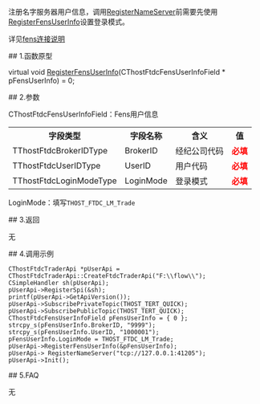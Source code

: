 <p>注册名字服务器用户信息，调用<a href="../../../HQJK/CTHOSTFTDCMDAPI/REGISTERNAMESERVER/">RegisterNameServer</a>前需要先使用<a href="../../../HQJK/CTHOSTFTDCMDAPI/REGISTERFENSUSERINFO/">RegisterFensUserInfo</a>设置登录模式。</p>
<p>详见<a href="../../../QTYWGZ/FENS/">fens连接说明</a></p>
<span class="anchor" id="7e9985ff-dea4-4d37-b9a2-54d1fce780c3"></span>
## 1.函数原型
<p>virtual void <a href="../../../HQJK/CTHOSTFTDCMDAPI/REGISTERFENSUSERINFO/">RegisterFensUserInfo</a>(CThostFtdcFensUserInfoField * pFensUserInfo) = 0;</p>
<span class="anchor" id="d23b6992-c6eb-40a2-920b-062a11b9184b"></span>
## 2.参数
<p>CThostFtdcFensUserInfoField：Fens用户信息</p>
<table><tr><th style="TEXT-ALIGN: center;">字段类型</th><th style="TEXT-ALIGN: center;">字段名称</th><th style="TEXT-ALIGN: center;">含义</th><th style="TEXT-ALIGN: center;">值</th></tr><tr><td style="TEXT-ALIGN: left;">TThostFtdcBrokerIDType</td>
<td style="TEXT-ALIGN: left;">BrokerID</td>
<td style="TEXT-ALIGN: left;">经纪公司代码</td>
<td style="TEXT-ALIGN: left;"><strong><font color="#FF0000">必填</font></strong></td>
</tr>
<tr><td style="TEXT-ALIGN: left;">TThostFtdcUserIDType</td>
<td style="TEXT-ALIGN: left;">UserID</td>
<td style="TEXT-ALIGN: left;">用户代码</td>
<td style="TEXT-ALIGN: left;"><strong><font color="#FF0000">必填</font></strong></td>
</tr>
<tr><td style="TEXT-ALIGN: left;">TThostFtdcLoginModeType</td>
<td style="TEXT-ALIGN: left;">LoginMode</td>
<td style="TEXT-ALIGN: left;">登录模式</td>
<td style="TEXT-ALIGN: left;"><strong><font color="#FF0000">必填</font></strong></td>
</tr>
</table>
<p>LoginMode：填写<code>THOST_FTDC_LM_Trade</code></p>
<span class="anchor" id="011cb051-cc91-4c8f-b7eb-963e6819bbeb"></span>
## 3.返回
<p>无</p>
<span class="anchor" id="4f6a03db-af60-4c9f-874a-161829d550ef"></span>
## 4.调用示例
<pre><code>CThostFtdcTraderApi *pUserApi = CThostFtdcTraderApi::CreateFtdcTraderApi("F:\\flow\\");
CSimpleHandler sh(pUserApi);
pUserApi-&gt;RegisterSpi(&amp;sh);
printf(pUserApi-&gt;GetApiVersion());
pUserApi-&gt;SubscribePrivateTopic(THOST_TERT_QUICK);
pUserApi-&gt;SubscribePublicTopic(THOST_TERT_QUICK);
CThostFtdcFensUserInfoField pFensUserInfo = { 0 };
strcpy_s(pFensUserInfo.BrokerID, "9999");
strcpy_s(pFensUserInfo.UserID, "1000001");
pFensUserInfo.LoginMode = THOST_FTDC_LM_Trade;
pUserApi-&gt;RegisterFensUserInfo(&amp;pFensUserInfo);
pUserApi-&gt; RegisterNameServer("tcp://127.0.0.1:41205");
pUserApi-&gt;Init();
</code></pre>
<span class="anchor" id="e36cadf1-5b84-4401-9e3f-f308d74fad47"></span>
## 5.FAQ
<p>无</p>
